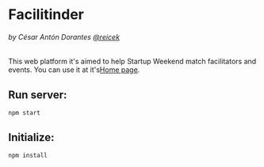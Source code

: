 Facilitinder
============
###### by César Antón Dorantes <a href="https://twitter.com/reicek">@reicek</a>

This web platform it's aimed to help Startup Weekend match facilitators and events. You can use it at it's<a href='https://facilitinder.firebaseapp.com/' target="_blank">Home page</a>.

Run server:
-----------
```
npm start
```

Initialize:
-----------
```
npm install
```
